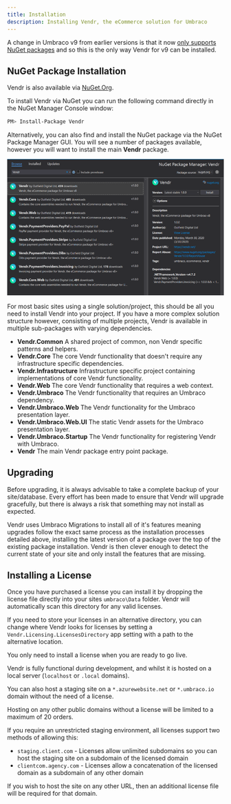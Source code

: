 ```yaml
---
title: Installation
description: Installing Vendr, the eCommerce solution for Umbraco
---
```


A change in Umbraco v9 from earlier versions is that it now [only supports NuGet packages](https://umbraco.com/blog/packages-in-umbraco-9-via-nuget/) and so this is the only way Vendr for v9 can be installed.

## NuGet Package Installation

Vendr is also available via [NuGet.Org](https://www.nuget.org/packages/Vendr/).

To install Vendr via NuGet you can run the following command directly in the NuGet Manager Console window:

```bash
PM> Install-Package Vendr
```

Alternatively, you can also find and install the NuGet package via the NuGet Package Manager GUI. You will see a number of packages available, however you will want to install the main **Vendr** package.

![Installing Vendr via the NuGet Package Manager GUI](/media/screenshots/nuget_package_manager_gui.png)

For most basic sites using a single solution/project, this should be all you need to install Vendr into your project. If you have a more complex solution structure however, consisting of multiple projects, Vendr is available in multiple sub-packages with varying dependencies.

* **Vendr.Common** A shared project of common, non Vendr specific patterns and helpers.
* **Vendr.Core** The core Vendr functionality that doesn't require any infrastructure specific dependencies.
* **Vendr.Infrastructure** Infrastructure specific project containing implementations of core Vendr functionality.
* **Vendr.Web** The core Vendr functionality that requires a web context.
* **Vendr.Umbraco** The Vendr functionality that requires an Umbraco dependency.
* **Vendr.Umbraco.Web** The Vendr functionality for the Umbraco presentation layer.
* **Vendr.Umbraco.Web.UI** The static Vendr assets for the Umbraco presentation layer.
* **Vendr.Umbraco.Startup** The Vendr functionality for registering Vendr with Umbraco.
* **Vendr** The main Vendr package entry point package.

## Upgrading

<message-box type="warn" heading="Before you upgrade">

Before upgrading, it is always advisable to take a complete backup of your site/database. Every effort has been made to ensure that Vendr will upgrade gracefully, but there is always a risk that something may not install as expected.

</message-box>

Vendr uses Umbraco Migrations to install all of it's features meaning upgrades follow the exact same process as the installation processes detailed above, installing the latest version of a package over the top of the existing package installation. Vendr is then clever enough to detect the current state of your site and only install the features that are missing.

## Installing a License 

Once you have purchased a license you can install it by dropping the license file directly into your sites `umbraco\Data` folder. Vendr will automatically scan this directory for any valid licenses.

If you need to store your licenses in an alternative directory, you can change where Vendr looks for licenses by setting a `Vendr.Licensing.LicensesDirectory` app setting with a path to the alternative location. 

<message-box type="info" heading="When do i need a license?">

You only need to install a license when you are ready to go live. 

Vendr is fully functional during development, and whilst it is hosted on a local server (`localhost` or `.local` domains).

You can also host a staging site on a `*.azurewebsite.net` or `*.umbraco.io` domain without the need of a license. 

Hosting on any other public domains without a license will be limited to a maximum of 20 orders.

If you require an unrestricted staging environment, all licenses support two methods of allowing this:  

* `staging.client.com` - Licenses allow unlimited subdomains so you can host the staging site on a subdomain of the licensed domain  
* `clientcom.agency.com` - Licenses allow a concatenation of the licensed domain as a subdomain of any other domain  

If you wish to host the site on any other URL, then an additional license file will be required for that domain.  

</message-box>
